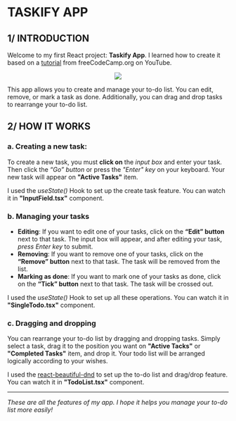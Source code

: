 # TASKIFY APP

## 1/ INTRODUCTION
Welcome to my first React project: **Taskify App**. I learned how to create it based on a [tutorial](https://www.youtube.com/watch?v=FJDVKeh7RJI) from freeCodeCamp.org on YouTube.

<p align="center">
<img src ="../public/Taskify.png"/>
</p>

This app allows you to create and manage your to-do list. You can edit, remove, or mark a task as done. Additionally, you can drag and drop tasks to rearrange your to-do list.

## 2/ HOW IT WORKS
### a. Creating a new task:
To create a new task, you must **click on** the *input box* and enter your task. Then click the *“Go” button* or press the *"Enter" key* on your keyboard. Your new task will appear on **"Active Tasks"** item.

I used the *useState()* Hook to set up the create task feature. You can watch it in **"InputField.tsx"** component.

### b. Managing your tasks
- **Editing**: If you want to edit one of your tasks, click on the **“Edit” button** next to that task. The input box will appear, and after editing your task, *press Enter key* to submit.
- **Removing**: If you want to remove one of your tasks, click on the **“Remove” button** next to that task. The task will be removed from the list.
- **Marking as done**: If you want to mark one of your tasks as done, click on the **“Tick” button** next to that task. The task will be crossed out.

I used the *useState()* Hook to set up all these operations. You can watch it in **"SingleTodo.tsx"** component.

### c. Dragging and dropping
You can rearrange your to-do list by dragging and dropping tasks. Simply select a task, drag it to the position you want on **"Active Tacks"** or **"Completed Tasks"** item, and drop it. Your todo list will be arranged logically according to your wishes.

I used the [react-beautiful-dnd](https://www.npmjs.com/package/react-beautiful-dnd?activeTab=dependencies) to set up the to-do list and drag/drop feature. You can watch it in **"TodoList.tsx"** component.

***
*These are all the features of my app. I hope it helps you manage your to-do list more easily!*